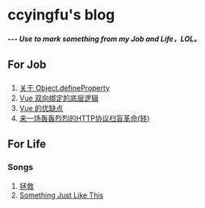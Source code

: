 # ccyingfu's blog
##### --- Use to mark something from my Job and Life，LOL。

## For Job
###
1. [关于 Object.defineProperty](https://github.com/ccyingfu/blog/blob/master/Job/DefineProperty.md)
2. [Vue 双向绑定的底层逻辑](https://github.com/ccyingfu/blog/blob/master/Job/Vue.md)
3. [Vue 的优缺点](https://github.com/ccyingfu/blog/blob/master/Job/VueEnsnare.md)
4. [来一场轰轰烈烈的HTTP协议扫盲革命(转)](https://juejin.im/post/5ac1eb2d6fb9a028de44dd41)

## For Life
###
### Songs
1. [拯救](https://github.com/ccyingfu/blog/blob/master/Life/Songs/HowToSaveYouMyLove.md)
2. [Something Just Like This](https://github.com/ccyingfu/blog/blob/master/Life/Songs/SomethingJustLikeThis.md)